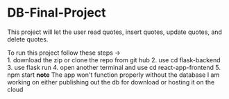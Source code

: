 # DB-Final-Project
This project will let the user read quotes, insert quotes, update quotes, and delete quotes.

To run this project follow these steps ->  
    1. download the zip or clone the repo from git hub
    2. use cd flask-backend
    3. use flask run
    4. open another terminal and use cd react-app-frontend
    5. npm start
**note**
The app won't function properly without the database
    I am working on either publishing out the db for download or hosting it on the cloud
